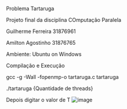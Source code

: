 Problema Tartaruga

Projeto final da disciplina COmputação Paralela

Guilherme Ferreira 31876961

Amilton Agostinho 31876765

Ambiente: Ubuntu on Windows

Compilação e Execução

gcc -g -Wall -fopenmp-o  tartaruga.c tartaruga

./tartaruga {Quantidade de threads}

Depois digitar o valor de T
![image](https://user-images.githubusercontent.com/48036612/171701755-2a2b5a72-f7e1-42c8-9a71-71fa705e49db.png)

